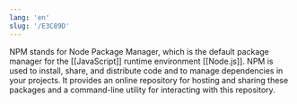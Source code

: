 ```yaml
---
lang: 'en'
slug: '/E3C89D'
---
```


NPM stands for Node Package Manager, which is the default package manager for the [[JavaScript]] runtime environment [[Node.js]]. NPM is used to install, share, and distribute code and to manage dependencies in your projects. It provides an online repository for hosting and sharing these packages and a command-line utility for interacting with this repository.

